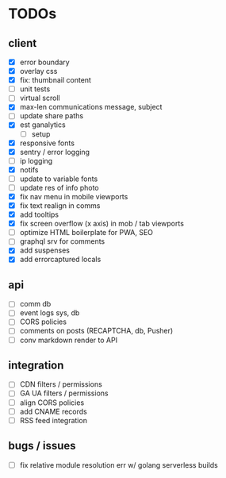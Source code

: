 # TODOs

## client

- [x] error boundary
- [x] overlay css
- [x] fix: thumbnail content
- [ ] unit tests
- [ ] virtual scroll
- [x] max-len communications message, subject
- [ ] update share paths
- [x] est ganalytics
  - [ ] setup
- [x] responsive fonts
- [x] sentry / error logging
- [ ] ip logging
- [x] notifs
- [ ] update to variable fonts
- [ ] update res of info photo
- [x] fix nav menu in mobile viewports
- [x] fix text realign in comms
- [x] add tooltips
- [x] fix screen overflow (x axis) in mob / tab viewports
- [ ] optimize HTML boilerplate for PWA, SEO
- [ ] graphql srv for comments
- [x] add suspenses
- [x] add errorcaptured locals

## api

- [ ] comm db
- [ ] event logs sys, db
- [ ] CORS policies
- [ ] comments on posts (RECAPTCHA, db, Pusher)
- [ ] conv markdown render to API

## integration

- [ ] CDN filters / permissions
- [ ] GA UA filters / permissions
- [ ] align CORS policies
- [ ] add CNAME records
- [ ] RSS feed integration

## bugs / issues

- [ ] fix relative module resolution err w/ golang serverless builds
